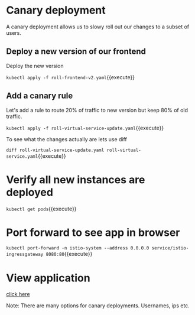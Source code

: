 # Canary deployment

A canary deployment allows us to slowy roll out our changes to a subset of users.

## Deploy a new version of our frontend

Deploy the new version

`kubectl apply -f roll-frontend-v2.yaml`{{execute}}

## Add a canary rule

Let's add a rule to route 20% of traffic to new version but keep 80% of old traffic.

`kubectl apply -f roll-virtual-service-update.yaml`{{execute}}

To see what the changes actually are lets use diff

`diff roll-virtual-service-update.yaml roll-virtual-service.yaml`{{execute}}

# Verify all new instances are deployed

`kubectl get pods`{{execute}}

# Port forward to see app in browser

`kubectl port-forward -n istio-system --address 0.0.0.0 service/istio-ingressgateway 8080:80`{{execute}}

# View application
[click here]({{TRAFFIC_HOST1_8080}})

Note: There are many options for canary deployments. Usernames, ips etc.
